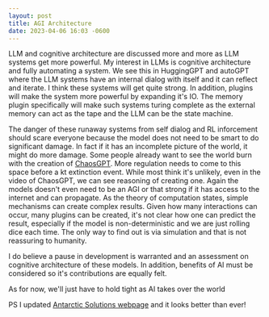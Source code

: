 ```yaml
---
layout: post
title: AGI Architecture
date: 2023-04-06 16:03 -0600
---
```

LLM and cognitive architecture are discussed more and more as LLM systems get more powerful. My interest in LLMs is cognitive architecture and fully automating a system. We see this in HuggingGPT and autoGPT where the LLM systems have an internal dialog with itself and it can reflect and iterate. I think these systems will get quite strong. In addition, plugins will make the system more powerful by expanding it's IO. The memory plugin specifically will make such systems turing complete as the external memory can act as the tape and the LLM can be the state machine. 

The danger of these runaway systems from self dialog and RL inforcement should scare everyone because the model does not need to be smart to do significant damage. In fact if it has an incomplete picture of the world, it might do more damage. Some people already want to see the world burn with the creation of [ChaosGPT](https://www.youtube.com/watch?v=g7YJIpkk7KM). More regulation needs to come to this space before a kt extinction event. While most think it's unlikely, even in the video of ChaosGPT, we can see reasoning of creating one. Again the models doesn't even need to be an AGI or that strong if it has access to the internet and can propagate. As the theory of computation states, simple mechanisms can create complex results. Given how many interactions can occur, many plugins can be created, it's not clear how one can predict the result, especially if the model is non-deterministic and we are just rolling dice each time. The only way to find out is via simulation and that is not reassuring to humanity. 

I do believe a pause in development is warranted and an assessment on cognitive architecture of these models. In addition, benefits of AI must be considered so it's contributions are equally felt. 

As for now, we'll just have to hold tight as AI takes over the world 

PS I updated [Antarctic Solutions webpage](https://antarcticsolutions.ca/) and it looks better than ever!
